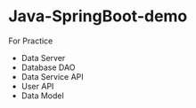 # Java-SpringBoot-demo
For Practice

- Data Server
- Database DAO
- Data Service API
- User API
- Data Model
